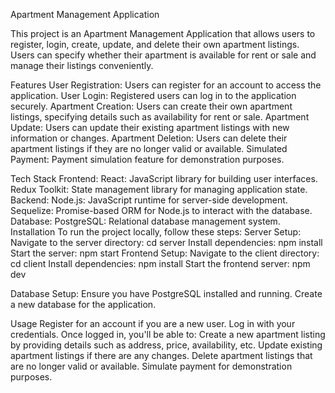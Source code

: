 Apartment Management Application

This project is an Apartment Management Application that allows users to register, login, create, update, and delete their own apartment listings. Users can specify whether their apartment is available for rent or sale and manage their listings conveniently.


Features
User Registration: Users can register for an account to access the application.
User Login: Registered users can log in to the application securely.
Apartment Creation: Users can create their own apartment listings, specifying details such as availability for rent or sale.
Apartment Update: Users can update their existing apartment listings with new information or changes.
Apartment Deletion: Users can delete their apartment listings if they are no longer valid or available.
Simulated Payment: Payment simulation feature for demonstration purposes.


Tech Stack
Frontend:
React: JavaScript library for building user interfaces.
Redux Toolkit: State management library for managing application state.
Backend:
Node.js: JavaScript runtime for server-side development.
Sequelize: Promise-based ORM for Node.js to interact with the database.
Database:
PostgreSQL: Relational database management system.
Installation
To run the project locally, follow these steps:
Server Setup:
Navigate to the server directory: cd server
Install dependencies: npm install
Start the server: npm start
Frontend Setup:
Navigate to the client directory: cd client
Install dependencies: npm install
Start the frontend server: npm dev

Database Setup:
Ensure you have PostgreSQL installed and running.
Create a new database for the application.

Usage
Register for an account if you are a new user.
Log in with your credentials.
Once logged in, you'll be able to:
Create a new apartment listing by providing details such as address, price, availability, etc.
Update existing apartment listings if there are any changes.
Delete apartment listings that are no longer valid or available.
Simulate payment for demonstration purposes.
